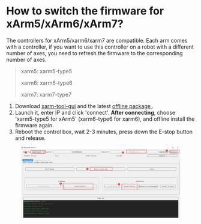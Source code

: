 # How to switch the firmware for xArm5/xArm6/xArm7?

The controllers for xArm5/xarm6/xarm7 are compatible. Each arm comes with a controller, if you want to use this controller on a robot with a different number of axes, you need to refresh the firmware to the corresponding number of axes.



> xarm5: xarm5-type5
>
> xarm6: xarm6-type6
>
> xarm7: xarm7-type7

1. Download [xarm-tool-gui](https://drive.google.com/drive/folders/1WOcMMRXo0XACg48d3BR2Ki-kUKioCyGm?usp=drive\_link) and the latest [offline package ](https://drive.google.com/drive/folders/19-\_vdYv1og5xDX-S3iXJ75YdrsxRDkiT?usp=drive\_link).
2. Launch it, enter IP and click 'connect'. **After connecting**, choose 'xarm5-type5 for xArm5' (xarm6-type6 for xarm6), and offline install the firmware again.
3. Reboot the control box, wait 2-3 minutes, press down the E-stop button and release.

<figure><img src="../.gitbook/assets/image (1) (1) (1) (1) (1) (1) (1).png" alt=""><figcaption></figcaption></figure>

